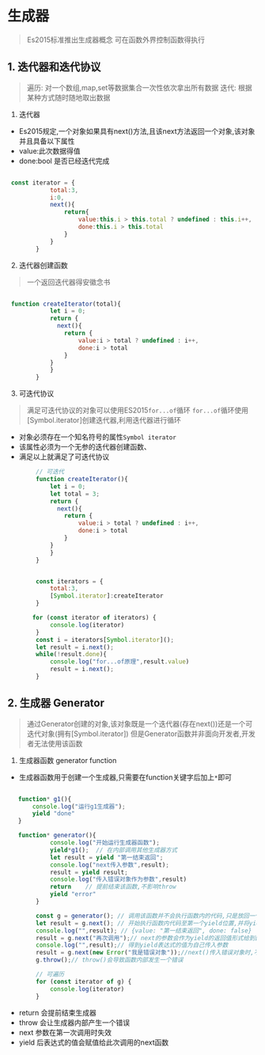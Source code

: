 # 生成器

> Es2015标准推出生成器概念
> 可在函数外界控制函数得执行

## 1. 迭代器和迭代协议

> 遍历: 对一个数组,map,set等数据集合一次性依次拿出所有数据
> 迭代: 根据某种方式随时随地取出数据

1. 迭代器

- Es2015规定,一个对象如果具有next()方法,且该next方法返回一个对象,该对象并且具备以下属性
- value:此次数据得值
- done:bool 是否已经迭代完成

```js

 const iterator = {
            total:3,
            i:0,
            next(){
                return{
                    value:this.i > this.total ? undefined : this.i++,
                    done:this.i > this.total
                }
            }
        }

```

2. 迭代器创建函数

> 一个返回迭代器得安徽念书

```js

 function createIterator(total){
            let i = 0;
            return {
              next(){
                return {
                    value:i > total ? undefined : i++,
                    done:i > total
                }
            }
            }
        }

```

3. 可迭代协议

> 满足可迭代协议的对象可以使用ES2015```for...of```循环
> ```for...of```循环使用[Symbol.iterator]创建迭代器,利用迭代器进行循环

- 对象必须存在一个知名符号的属性`Symbol iterator`
- 该属性必须为一个无参的迭代器创建函数、
- 满足以上就满足了可迭代协议

```js
        // 可迭代
        function createIterator(){
            let i = 0;
            let total = 3;
            return {
              next(){
                return {
                    value:i > total ? undefined : i++,
                    done:i > total
                }
            }
            }
        }


        const iterators = {
            total:3,
            [Symbol.iterator]:createIterator
        }

       for (const iterator of iterators) {
            console.log(iterator)
        }
        const i = iterators[Symbol.iterator]();
        let result = i.next();
        while(!result.done){
            console.log("for...of原理",result.value)
            result = i.next();
        }

```

## 2. 生成器 Generator

> 通过Generator创建的对象,该对象既是一个迭代器(存在next())还是一个可迭代对象(拥有[Symbol.iterator])
> 但是Generator函数并非面向开发者,开发者无法使用该函数

1. 生成器函数 generator function

- 生成器函数用于创建一个生成器,只需要在function关键字后加上`*`即可

```js

   function* g1(){
       console.log("运行g1生成器");
       yield "done"
   }

   function* generator(){
            console.log("开始运行生成器函数");
            yield*g1();  // 在内部调用其他生成器方式
            let result = yield "第一结束返回";
            console.log("next传入参数",result);
            result = yield result;
            console.log("传入错误对象作为参数",result)
            return    // 提前结束该函数,不影响throw
            yield "error"
        }

        const g = generator(); // 调用该函数并不会执行函数内的代码,只是放回一个生成器
        let result = g.next(); // 开始执行函数内代码至第一个yield位置,并将yield后表达式的值返回
        console.log("",result); // {value: "第一结束返回", done: false}
        result = g.next("再次调用");// next的参数会作为yield的返回值形式给到函数内部，因此在第一次调用next方法是所带参数无意义,在未调用next时前面没有yield
        console.log("",result);// 得到yield表达式的值为自己传入参数
        result = g.next(new Error("我是错误对象"));//next()传入错误对象时,不影响内部函数执行
        g.throw();// throw()会导致函数内部发生一个错误

        // 可遍历
        for (const iterator of g) {
            console.log(iterator)
        }

```

- return 会提前结束生成器
- throw 会让生成器内部产生一个错误
- next 参数在第一次调用时失效
- yield 后表达式的值会赋值给此次调用的next函数